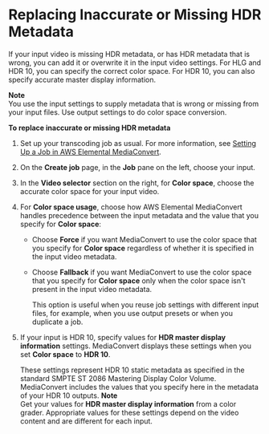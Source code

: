 # Replacing Inaccurate or Missing HDR Metadata<a name="replacing-inaccurate-or-missing-hdr-metadata"></a>

If your input video is missing HDR metadata, or has HDR metadata that is wrong, you can add it or overwrite it in the input video settings\. For HLG and HDR 10, you can specify the correct color space\. For HDR 10, you can also specify accurate master display information\.

**Note**  
You use the input settings to supply metadata that is wrong or missing from your input files\. Use output settings to do color space conversion\.

**To replace inaccurate or missing HDR metadata**

1. Set up your transcoding job as usual\. For more information, see [Setting Up a Job in AWS Elemental MediaConvert](setting-up-a-job.md)\.

1. On the **Create job** page, in the **Job** pane on the left, choose your input\.

1. In the **Video selector** section on the right, for **Color space**, choose the accurate color space for your input video\.

1. For **Color space usage**, choose how AWS Elemental MediaConvert handles precedence between the input metadata and the value that you specify for **Color space**: 
   + Choose **Force** if you want MediaConvert to use the color space that you specify for **Color space** regardless of whether it is specified in the input video metadata\.
   + Choose **Fallback** if you want MediaConvert to use the color space that you specify for **Color space** only when the color space isn't present in the input video metadata\.

     This option is useful when you reuse job settings with different input files, for example, when you use output presets or when you duplicate a job\.

1. If your input is HDR 10, specify values for **HDR master display information** settings\. MediaConvert displays these settings when you set **Color space** to **HDR 10**\.

   These settings represent HDR 10 static metadata as specified in the standard SMPTE ST 2086 Mastering Display Color Volume\. MediaConvert includes the values that you specify here in the metadata of your HDR 10 outputs\.
**Note**  
Get your values for **HDR master display information** from a color grader\. Appropriate values for these settings depend on the video content and are different for each input\.